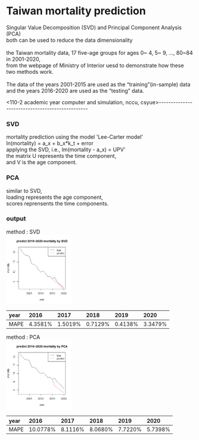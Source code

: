 # Taiwan mortality prediction
Singular Value Decomposition (SVD) and Principal Component Analysis (PCA)\
both can be used to reduce the data dimensionality\
\
the Taiwan mortality data, 17 five-age groups for ages 0~ 4, 5~ 9, …, 80~84 in 2001-2020,\
from the webpage of Ministry of Interior uesd  to demonstrate how these two methods work.\
\
The data of the years 2001-2015 are used as the “training”(in-sample) data\
and the years 2016-2020 are used as the “testing” data.

<110-2 academic year computer and simulation, nccu, csyue>------------------------------------------------

### **SVD** 
mortality prediction using the model 'Lee-Carter model'\
ln(mortality) = a_x + b_x*k_t + error\
applying the SVD, i.e., lm(mortality - a_x) = UPV'\
the matrix U represents the time component,\
and V is the age component.

### **PCA** 
similar to SVD,\
loading represents the age component,\
scores reprensents the time components.

### **output**
method : SVD\
<img src="mortality predict by SVD.png" alt="Cover" width="35%"/>

|year|2016|2017|2018|2019|2020|
|:-----|:-----|:-----|:-----|:-----|:-----|
|MAPE|4.3581%|1.5019%|0.7129%|0.4138%|3.3479%|

method : PCA\
<img src="mortality predict by PCA.png" alt="Cover" width="35%"/>

|year|2016|2017|2018|2019|2020|
|:-----|:-----|:-----|:-----|:-----|:-----|
|MAPE|10.0778%|8.1116%|8.0680%|7.7220%|5.7398%|




